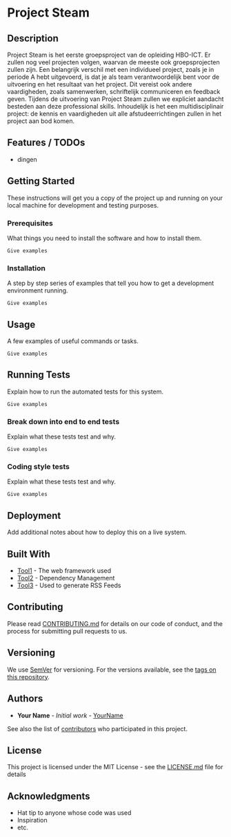 # Project Steam

## Description

Project Steam is het eerste groepsproject van de opleiding HBO-ICT. Er zullen nog veel projecten volgen, waarvan de meeste ook groepsprojecten zullen zijn. Een belangrijk verschil met een individueel project, zoals je in periode A hebt uitgevoerd, is dat je 
als team verantwoordelijk bent voor de uitvoering en het resultaat van het project. Dit vereist ook andere vaardigheden, zoals samenwerken, schriftelijk communiceren en feedback geven. Tijdens de uitvoering van Project Steam zullen we expliciet aandacht 
besteden aan deze professional skills. Inhoudelijk is het een multidisciplinair project: de kennis en vaardigheden uit alle afstudeerrichtingen zullen in het project aan bod komen.

## Features / TODOs

- dingen

## Getting Started

These instructions will get you a copy of the project up and running on your local machine for development and testing purposes.

### Prerequisites

What things you need to install the software and how to install them.

```
Give examples
```

### Installation

A step by step series of examples that tell you how to get a development environment running.

```
Give examples
```

## Usage

A few examples of useful commands or tasks.

```
Give examples
```

## Running Tests

Explain how to run the automated tests for this system.

```
Give examples
```

### Break down into end to end tests

Explain what these tests test and why.

```
Give examples
```

### Coding style tests

Explain what these tests test and why.

```
Give examples
```

## Deployment

Add additional notes about how to deploy this on a live system.

## Built With

* [Tool1](http://website.com) - The web framework used
* [Tool2](http://website.com) - Dependency Management
* [Tool3](http://website.com) - Used to generate RSS Feeds

## Contributing

Please read [CONTRIBUTING.md](http://website.com) for details on our code of conduct, and the process for submitting pull requests to us.

## Versioning

We use [SemVer](http://semver.org/) for versioning. For the versions available, see the [tags on this repository](http://website.com). 

## Authors

* **Your Name** - *Initial work* - [YourName](http://website.com)

See also the list of [contributors](http://website.com) who participated in this project.

## License

This project is licensed under the MIT License - see the [LICENSE.md](LICENSE.md) file for details

## Acknowledgments

* Hat tip to anyone whose code was used
* Inspiration
* etc.
